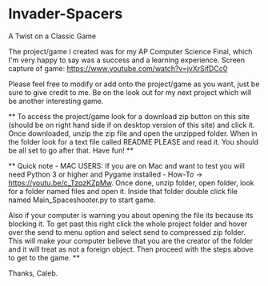 # Invader-Spacers
A Twist on a Classic Game

The project/game I created was for my AP Computer Science Final, which I'm very happy to say was a success and a learning experience. Screen capture of game: https://www.youtube.com/watch?v=jvXrSifDCc0

Please feel free to modify or add onto the project/game as you want, just be sure to give credit to me. Be on the look out for my next project which will be another interesting game.

** To access the project/game look for a download zip button on this site (should be on right hand side if on desktop version of this site) and click it. Once downloaded, unzip the zip file and open the unzipped folder. When in the folder look for a text file called README PLEASE and read it. You should be all set to go after that. Have fun! **

** Quick note - MAC USERS: If you are on Mac and want to test you will need Python 3 or higher and Pygame installed - How-To -> https://youtu.be/c_TzqzKZpMw. Once done, unzip folder, open folder, look for a folder named files and open it. Inside that folder double click file named Main_Spaceshooter.py to start game. 

Also if your computer is warning you about opening the file its because its blocking it. To get past this right click the whole project folder and hover over the send to menu option and select send to compressed zip folder. This will make your computer believe that you are the creator of the folder and it will treat as not a foreign object. Then proceed with the steps above to get to the game. **

Thanks, 
Caleb. 
